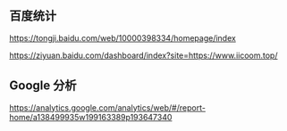 ## 百度统计
https://tongji.baidu.com/web/10000398334/homepage/index

https://ziyuan.baidu.com/dashboard/index?site=https://www.iicoom.top/

## Google 分析
https://analytics.google.com/analytics/web/#/report-home/a138499935w199163389p193647340